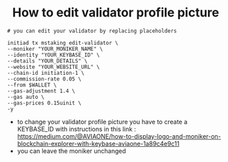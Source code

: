 <h1 align="center"> How to edit validator profile picture </h1>

```console
# you can edit your validator by replacing placeholders

initiad tx mstaking edit-validator \
--moniker "YOUR_MONIKER_NAME" \
--identity "YOUR_KEYBASE_ID" \
--details "YOUR_DETAILS" \
--website "YOUR_WEBSITE_URL" \
--chain-id initiation-1 \
--commission-rate 0.05 \
--from $WALLET \
--gas-adjustment 1.4 \
--gas auto \
--gas-prices 0.15uinit \
-y
```
- to change your validator profile picture you have to create a KEYBASE_ID with instructions in this link : https://medium.com/@AVIAONE/how-to-display-logo-and-moniker-on-blockchain-explorer-with-keybase-aviaone-1a89c4e9c11
- you can leave the moniker unchanged
